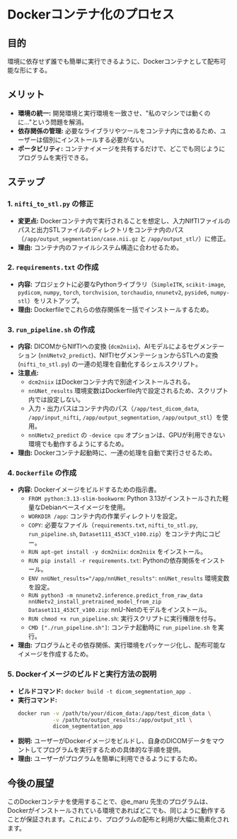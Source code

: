 # Dockerコンテナ化のプロセス

## 目的
環境に依存せず誰でも簡単に実行できるように、Dockerコンテナとして配布可能な形にする。

## メリット
- **環境の統一:** 開発環境と実行環境を一致させ、"私のマシンでは動くのに..."という問題を解消。
- **依存関係の管理:** 必要なライブラリやツールをコンテナ内に含めるため、ユーザーは個別にインストールする必要がない。
- **ポータビリティ:** コンテナイメージを共有するだけで、どこでも同じようにプログラムを実行できる。

## ステップ

### 1. `nifti_to_stl.py` の修正
- **変更点:** Dockerコンテナ内で実行されることを想定し、入力NIfTIファイルのパスと出力STLファイルのディレクトリをコンテナ内のパス（`/app/output_segmentation/case.nii.gz` と `/app/output_stl/`）に修正。
- **理由:** コンテナ内のファイルシステム構造に合わせるため。

### 2. `requirements.txt` の作成
- **内容:** プロジェクトに必要なPythonライブラリ（`SimpleITK`, `scikit-image`, `pydicom`, `numpy`, `torch`, `torchvision`, `torchaudio`, `nnunetv2`, `pyside6`, `numpy-stl`）をリストアップ。
- **理由:** Dockerfileでこれらの依存関係を一括でインストールするため。

### 3. `run_pipeline.sh` の作成
- **内容:** DICOMからNIfTIへの変換 (`dcm2niix`)、AIモデルによるセグメンテーション (`nnUNetv2_predict`)、NIfTIセグメンテーションからSTLへの変換 (`nifti_to_stl.py`) の一連の処理を自動化するシェルスクリプト。
- **注意点:**
    - `dcm2niix` はDockerコンテナ内で別途インストールされる。
    - `nnUNet_results` 環境変数はDockerfile内で設定されるため、スクリプト内では設定しない。
    - 入力・出力パスはコンテナ内のパス（`/app/test_dicom_data`, `/app/input_nifti`, `/app/output_segmentation`, `/app/output_stl`）を使用。
    - `nnUNetv2_predict` の `-device cpu` オプションは、GPUが利用できない環境でも動作するようにするため。
- **理由:** Dockerコンテナ起動時に、一連の処理を自動で実行させるため。

### 4. `Dockerfile` の作成
- **内容:** Dockerイメージをビルドするための指示書。
    - `FROM python:3.13-slim-bookworm`: Python 3.13がインストールされた軽量なDebianベースイメージを使用。
    - `WORKDIR /app`: コンテナ内の作業ディレクトリを設定。
    - `COPY`: 必要なファイル（`requirements.txt`, `nifti_to_stl.py`, `run_pipeline.sh`, `Dataset111_453CT_v100.zip`）をコンテナ内にコピー。
    - `RUN apt-get install -y dcm2niix`: `dcm2niix` をインストール。
    - `RUN pip install -r requirements.txt`: Pythonの依存関係をインストール。
    - `ENV nnUNet_results="/app/nnUNet_results"`: `nnUNet_results` 環境変数を設定。
    - `RUN python3 -m nnunetv2.inference.predict_from_raw_data nnUNetv2_install_pretrained_model_from_zip Dataset111_453CT_v100.zip`: nnU-Netのモデルをインストール。
    - `RUN chmod +x run_pipeline.sh`: 実行スクリプトに実行権限を付与。
    - `CMD ["./run_pipeline.sh"]`: コンテナ起動時に `run_pipeline.sh` を実行。
- **理由:** プログラムとその依存関係、実行環境をパッケージ化し、配布可能なイメージを作成するため。

### 5. Dockerイメージのビルドと実行方法の説明
- **ビルドコマンド:** `docker build -t dicom_segmentation_app .`
- **実行コマンド:**
  ```bash
  docker run -v /path/to/your/dicom_data:/app/test_dicom_data \
             -v /path/to/output_results:/app/output_stl \
             dicom_segmentation_app
  ```
- **説明:** ユーザーがDockerイメージをビルドし、自身のDICOMデータをマウントしてプログラムを実行するための具体的な手順を提供。
- **理由:** ユーザーがプログラムを簡単に利用できるようにするため。

## 今後の展望
このDockerコンテナを使用することで、@e_maru 先生のプログラムは、Dockerがインストールされている環境であればどこでも、同じように動作することが保証されます。これにより、プログラムの配布と利用が大幅に簡素化されます。
